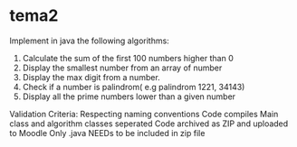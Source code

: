 # tema2
Implement in java the following algorithms:  
1. Calculate the sum of the first 100 numbers higher than 0  
2. Display the smallest number from an array of number  
3. Display the max digit from a number.  
4. Check if a number is palindrom( e.g palindrom 1221, 34143)  
5. Display all the prime numbers lower than a given number




Validation Criteria:  Respecting naming conventions  Code compiles Main class and algorithm classes seperated Code archived as ZIP and uploaded to Moodle Only .java NEEDs to be included in zip file
